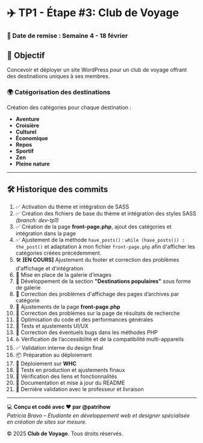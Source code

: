# ✈️ TP1 - Étape #3: Club de Voyage

### 📅 Date de remise : Semaine 4 - 18 février

## 🎯 Objectif  
Concevoir et déployer un site WordPress pour un club de voyage offrant des destinations uniques à ses membres.

### 🌍 **Catégorisation des destinations**  
Création des catégories pour chaque destination :  
- **Aventure**  
- **Croisière**  
- **Culturel**  
- **Économique**  
- **Repos**  
- **Sportif**  
- **Zen**  
- **Pleine nature**  

---

## 🛠 **Historique des commits**  

1. ✅ Activation du thème et intégration de SASS  
2. ✅ Création des fichiers de base du thème et intégration des styles SASS *(branch: dev-tp1)*  
3. ✅ Création de la page **front-page.php**, ajout des catégories et intégration dans la page  
4. ✅ Ajustement de la méthode `have_posts()` : `while (have_posts()) : the_post()` et adaptation à mon fichier `front-page.php` afin d'afficher les catégories créées précédemment.
5. 🛠 **[EN COURS]** Ajustement du footer et correction des problèmes d'affichage et d'intégration  
6. 🔄 Mise en place de la galerie d’images  
7. 🔄 Développement de la section **"Destinations populaires"** sous forme de galerie  
8. 🔄 Correction des problèmes d'affichage des pages d’archives par catégorie  
9. 🔄 Ajustements de la page **front-page.php**  
10. 🔄 Correction des problèmes sur la page de résultats de recherche  
11. 🚀 Optimisation du code et des performances générales  
12. 🎨 Tests et ajustements UI/UX  
13. 🐛 Correction des éventuels bugs dans les méthodes PHP  
14. ♿ Vérification de l’accessibilité et de la compatibilité multi-appareils  
15. ✅ Validation interne du design final  
16. 📦 Préparation au déploiement  
17. 🚀 Déploiement sur **WHC**  
18. 🔄 Tests en production et ajustements finaux  
19. 🔗 Vérification des liens et fonctionnalités  
20. 📝 Documentation et mise à jour du README  
21. 🎉 Dernière validation avec le professeur et livraison  

---

💻 **Conçu et codé avec ❤️ par @patrihow**  
*Patricia Bravo – Étudiante en développement web et designer spécialisée en création de sites sur mesure.*  

© 2025 **Club de Voyage**. Tous droits réservés.
